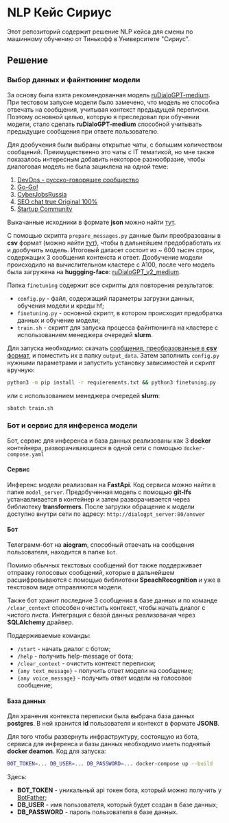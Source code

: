 # NLP Кейс Сириус

Этот репозиторий содержит решение NLP кейса для смены по машинному обучению от Тинькофф в Университете "Сириус".

## Решение
 
### Выбор данных и файнтюнинг модели

За основу была взята рекомендованная модель [ruDialoGPT-medium](https://huggingface.co/tinkoff-ai/ruDialoGPT-medium). 
При тестовом запуске модели было замечено, что модель не способна отвечать на сообщения, учитывая контекст предыдущей переписки. 
Поэтому основной целью, которую я преследовал при обучении модели, стало сделать **ruDialoGPT-medium** способной учитывать предыдущие сообщения при ответе пользователю.

Для дообучения были выбраны открытые чаты, с большим количеством сообщений. Преимущественно это чаты с IT тематикой, но мне также показалось интересным добавить
некоторое разнообразие, чтобы диалоговая модель не была зациклена на одной теме:
1. [DevOps - русско-говорящее сообщество](https://telegram.me/devops_ru)
2. [Go-Go!](https://t.me/gogolang)
3. [CyberJobsRussia](https://t.me/CyberJobsRussia)
4. [SEO chat true Original 100%](https://telegram.me/seochat)
5. [Startup Community](https://telegram.me/startupchat)

Выкачанные исходники в формате **json** можно найти [тут](https://drive.google.com/drive/folders/1jsXSPtLN_oVKsrRvs0PAqAGGU33NMLw7?usp=sharing).

С помощью скрипта `prepare_messages.py` данные были преобразованы в **csv** формат (можно найти [тут]()), чтобы в дальнейшем предобработать их и дообучить модель.
Итоговый датасет состоит из ~ 600 тысяч строк, содержащих 3 сообщения контекста и ответ. Дообучение модели происходило на вычислительном кластере 
с A100, после чего модель была загружена на **huggging-face**: [ruDialoGPT_v2_medium](https://huggingface.co/taranetsdan/ruDialoGPT_v2_medium).

Папка `finetuning` содержит все скрипты для повторения результатов:
* `config.py` - файл, содержащий параметры загрузки данных, обучения модели и креды hf;
* `finetuning.py` - основной скрипт, в котором происходит предобратка данных и обучение модели;
* `train.sh` - скрипт для запуска процесса файнтюнинга на кластере с использованием менеджера очередей **slurm**.

Для запуска необходимо: скачать [сообщения, преобразованные в **csv** формат](), и поместить их в папку `output_data`. 
Затем заполнить `config.py` нужными параметрами и запустить установку зависимостей и скрипт вручную:
```bash
python3 -m pip install -r requierements.txt && python3 finetuning.py
```
или с использованием менеджера очередей **slurm**:
```bash
sbatch train.sh
```

### Бот и сервис для инференса модели

Бот, сервис для инференса и база данных реализованы как 3 **docker** контейнера, разворачивающиеся в одной 
сети с помощью `docker-compose.yaml`

#### Сервис
Инференс модели реализован на **FastApi**. Код сервиса можно найти в папке `model_server`. Предобученная модель 
с помощью **git-lfs** устанавливается в контейнер и затем разворачивается через библиотеку **transformers**. После
загрузки обращение к модели доступно внутри сети по адресу: `http://dialogpt_server:80/answer`

#### Бот 
Телеграмм-бот на **aiogram**, способный отвечать на сообщения пользователя, находится в папке `bot`. 

Помимо обычных текстовых сообщений бот также поддерживает отправку голосовых сообщений, которые в дальнейшем расшифровываются с помощью 
библиотеки **SpeachRecognition** и уже в текстовом виде отправляются модели.  

Также бот хранит последние 3 сообщения в базе данных и по команде `/clear_context` способен очистить контекст,
чтобы начать диалог с чистого листа. Интеграция с базой данных реализованая через **SQLAlchemy** драйвер.

Поддерживаемые команды:
* `/start` - начать диалог с ботом;
* `/help` - получить help-message от бота;
* `/clear_context` - очистить контекст переписки;
* `{any text_message}` - получить ответ модели на сообщение;
* `{any voice_message}` - получить ответ модели на голосовое сообщение;

#### База данных
Для хранения контекста переписки была выбрана база данных **postgres**. В ней хранится **id** пользователя
и контекст в формате **JSONB**.

Для того чтобы развернуть инфраструктуру, состоящую из бота, сервиса для инференса и базы данных
необходимо иметь поднятый **docker deamon**. Код для запуска:
```bash
BOT_TOKEN=... DB_USER=... DB_PASSWORD=... docker-compose up --build
```
Здесь:
* **BOT_TOKEN** - уникальный api токен бота, который можно получить у [BotFather](@BotFather);
* **DB_USER** - имя пользователя, который будет создан в базе данных;
* **DB_PASSWORD** - пароль пользователя в базе данных.